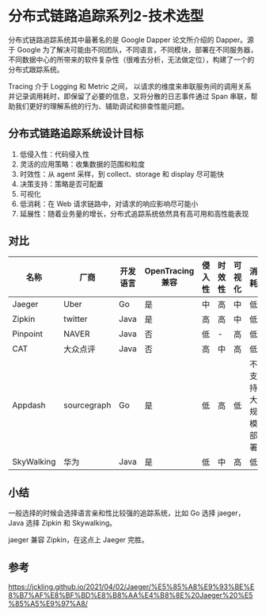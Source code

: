 # 分布式链路追踪系列2-技术选型


分布式链路追踪系统其中最著名的是 Google Dapper 论文所介绍的 Dapper。源于 Google 为了解决可能由不同团队，不同语言，不同模块，部署在不同服务器，不同数据中心的所带来的软件复杂性（很难去分析，无法做定位），构建了一个的分布式跟踪系统。

Tracing 介于 Logging 和 Metric 之间， 以请求的维度来串联服务间的调用关系并记录调用耗时，即保留了必要的信息，又将分散的日志事件通过 Span 串联，帮助我们更好的理解系统的行为、辅助调试和排查性能问题。

## 分布式链路追踪系统设计目标

1. 低侵入性：代码侵入性
2. 灵活的应用策略：收集数据的范围和粒度
3. 时效性：从 agent 采样，到 collect、storage 和 display 尽可能快
4. 决策支持：策略是否可配置
5. 可视化
6. 低消耗：在 Web 请求链路中，对请求的响应影响尽可能小
7. 延展性：随着业务量的增长，分布式追踪系统依然具有高可用和高性能表现

## 对比

| 名称       | 厂商        | 开发语言 | OpenTracing 兼容 | 侵入性 | 时效性 | 可视化 | 消耗             |
| ---------- | ----------- | -------- | ---------------- | ------ | ------ | ------ | ---------------- |
| Jaeger     | Uber        | Go       | 是               | 中     | 高     | 中     | 低               |
| Zipkin     | twitter     | Java     | 是               | 高     | 高     | 中     | 低               |
| Pinpoint   | NAVER       | Java     | 否               | 低     | -      | 高     | 低               |
| CAT        | 大众点评    | Java     | 否               | 高     | 中     | 高     | 低               |
| Appdash    | sourcegraph | Go       | 是               | 低     | 高     | 低     | 不支持大规模部署 |
| SkyWalking | 华为        | Java     | 是               | 低     | 中     | 高     | 低               |

## 小结

一般选择的时候会选择语言亲和性比较强的追踪系统，比如 Go 选择 jaeger，Java 选择 Zipkin 和 Skywalking。

jaeger 兼容 Zipkin，在这点上 Jaeger 完胜。

## 参考

https://jckling.github.io/2021/04/02/Jaeger/%E5%85%A8%E9%93%BE%E8%B7%AF%E8%BF%BD%E8%B8%AA%E4%B8%8E%20Jaeger%20%E5%85%A5%E9%97%A8/

